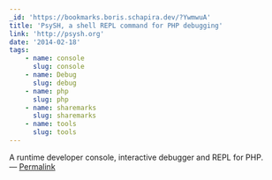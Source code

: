 ```yaml
---
_id: 'https://bookmarks.boris.schapira.dev/?YwmwuA'
title: 'PsySH, a shell REPL command for PHP debugging'
link: 'http://psysh.org'
date: '2014-02-18'
tags:
    - name: console
      slug: console
    - name: Debug
      slug: debug
    - name: php
      slug: php
    - name: sharemarks
      slug: sharemarks
    - name: tools
      slug: tools
---
```


A runtime developer console, interactive debugger and REPL for PHP. <br>&#8212;
<a href="https://bookmarks.boris.schapira.dev/?YwmwuA" title="Permalink">Permalink</a>
